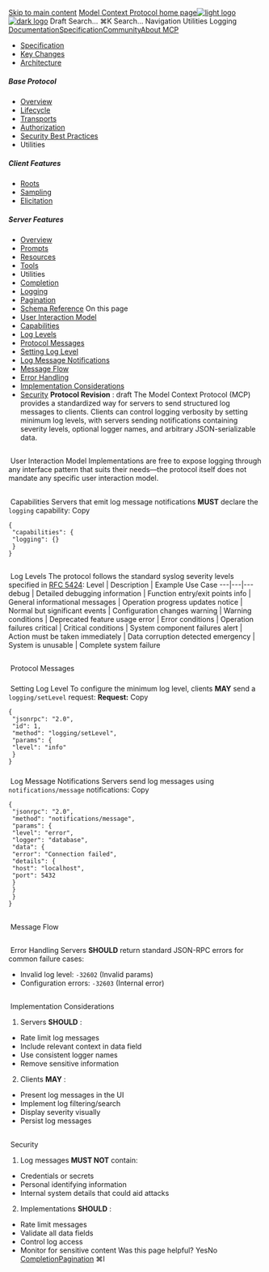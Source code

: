 [Skip to main content](#content-area)
[Model Context Protocol home page![light logo](https://mintcdn.com/mcp/4ZXF1PrDkEaJvXpn/logo/light.svg?fit=max&auto=format&n=4ZXF1PrDkEaJvXpn&q=85&s=4498cb8a57d574005f3dca62bdd49c95)![dark logo](https://mintcdn.com/mcp/4ZXF1PrDkEaJvXpn/logo/dark.svg?fit=max&auto=format&n=4ZXF1PrDkEaJvXpn&q=85&s=c0687c003f8f2cbdb24772ab4c8a522c)](/)
Draft
Search...
⌘K
Search...
Navigation
Utilities
Logging
[Documentation](/docs/getting-started/intro)[Specification](/specification/2025-06-18)[Community](/community/communication)[About MCP](/about)
 * [Specification](/specification/draft)
 * [Key Changes](/specification/draft/changelog)
 * [Architecture](/specification/draft/architecture)
##### Base Protocol
 * [Overview](/specification/draft/basic)
 * [Lifecycle](/specification/draft/basic/lifecycle)
 * [Transports](/specification/draft/basic/transports)
 * [Authorization](/specification/draft/basic/authorization)
 * [Security Best Practices](/specification/draft/basic/security_best_practices)
 * Utilities
##### Client Features
 * [Roots](/specification/draft/client/roots)
 * [Sampling](/specification/draft/client/sampling)
 * [Elicitation](/specification/draft/client/elicitation)
##### Server Features
 * [Overview](/specification/draft/server)
 * [Prompts](/specification/draft/server/prompts)
 * [Resources](/specification/draft/server/resources)
 * [Tools](/specification/draft/server/tools)
 * Utilities
 * [Completion](/specification/draft/server/utilities/completion)
 * [Logging](/specification/draft/server/utilities/logging)
 * [Pagination](/specification/draft/server/utilities/pagination)
 * [Schema Reference](/specification/draft/schema)
On this page
 * [User Interaction Model](#user-interaction-model)
 * [Capabilities](#capabilities)
 * [Log Levels](#log-levels)
 * [Protocol Messages](#protocol-messages)
 * [Setting Log Level](#setting-log-level)
 * [Log Message Notifications](#log-message-notifications)
 * [Message Flow](#message-flow)
 * [Error Handling](#error-handling)
 * [Implementation Considerations](#implementation-considerations)
 * [Security](#security)
**Protocol Revision** : draft
The Model Context Protocol (MCP) provides a standardized way for servers to send structured log messages to clients. Clients can control logging verbosity by setting minimum log levels, with servers sending notifications containing severity levels, optional logger names, and arbitrary JSON-serializable data.
## 
[​](#user-interaction-model)
User Interaction Model
Implementations are free to expose logging through any interface pattern that suits their needs—the protocol itself does not mandate any specific user interaction model.
## 
[​](#capabilities)
Capabilities
Servers that emit log message notifications **MUST** declare the `logging` capability:
Copy
```
{
 "capabilities": {
 "logging": {}
 }
}
```
## 
[​](#log-levels)
Log Levels
The protocol follows the standard syslog severity levels specified in [RFC 5424](https://datatracker.ietf.org/doc/html/rfc5424#section-6.2.1): Level | Description | Example Use Case 
---|---|--- 
debug | Detailed debugging information | Function entry/exit points 
info | General informational messages | Operation progress updates 
notice | Normal but significant events | Configuration changes 
warning | Warning conditions | Deprecated feature usage 
error | Error conditions | Operation failures 
critical | Critical conditions | System component failures 
alert | Action must be taken immediately | Data corruption detected 
emergency | System is unusable | Complete system failure 
## 
[​](#protocol-messages)
Protocol Messages
### 
[​](#setting-log-level)
Setting Log Level
To configure the minimum log level, clients **MAY** send a `logging/setLevel` request: **Request:**
Copy
```
{
 "jsonrpc": "2.0",
 "id": 1,
 "method": "logging/setLevel",
 "params": {
 "level": "info"
 }
}
```
### 
[​](#log-message-notifications)
Log Message Notifications
Servers send log messages using `notifications/message` notifications:
Copy
```
{
 "jsonrpc": "2.0",
 "method": "notifications/message",
 "params": {
 "level": "error",
 "logger": "database",
 "data": {
 "error": "Connection failed",
 "details": {
 "host": "localhost",
 "port": 5432
 }
 }
 }
}
```
## 
[​](#message-flow)
Message Flow
## 
[​](#error-handling)
Error Handling
Servers **SHOULD** return standard JSON-RPC errors for common failure cases:
 * Invalid log level: `-32602` (Invalid params)
 * Configuration errors: `-32603` (Internal error)
## 
[​](#implementation-considerations)
Implementation Considerations
 1. Servers **SHOULD** :
 * Rate limit log messages
 * Include relevant context in data field
 * Use consistent logger names
 * Remove sensitive information
 2. Clients **MAY** :
 * Present log messages in the UI
 * Implement log filtering/search
 * Display severity visually
 * Persist log messages
## 
[​](#security)
Security
 1. Log messages **MUST NOT** contain:
 * Credentials or secrets
 * Personal identifying information
 * Internal system details that could aid attacks
 2. Implementations **SHOULD** :
 * Rate limit messages
 * Validate all data fields
 * Control log access
 * Monitor for sensitive content
Was this page helpful?
YesNo
[Completion](/specification/draft/server/utilities/completion)[Pagination](/specification/draft/server/utilities/pagination)
⌘I